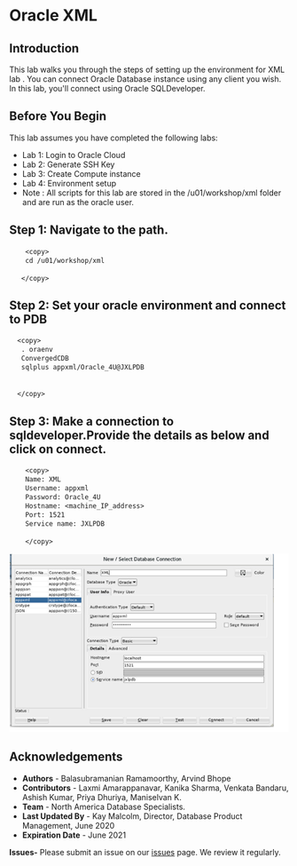 # Oracle XML 

## Introduction

This lab walks you through the steps of setting up the environment for XML lab . You can connect Oracle Database instance using any client you wish. In this lab, you'll connect using Oracle SQLDeveloper.

## Before You Begin

This lab assumes you have completed the following labs:
- Lab 1:  Login to Oracle Cloud
- Lab 2:  Generate SSH Key
- Lab 3:  Create Compute instance 
- Lab 4:  Environment setup
- Note :  All scripts for this lab are stored in the /u01/workshop/xml folder and are run as the oracle user. 
  

## Step 1: Navigate to the path.
   
````
    <copy>
    cd /u01/workshop/xml

   </copy>
   ````
    
## Step 2: Set your oracle environment and connect to PDB
       
  ````
    <copy>
     . oraenv
     ConvergedCDB
     sqlplus appxml/Oracle_4U@JXLPDB


    </copy>
````

## Step 3: Make a connection to sqldeveloper.Provide the details as below and click on connect.
   
````
    <copy>
	Name: XML
    Username: appxml
    Password: Oracle_4U
    Hostname: <machine_IP_address>
    Port: 1521
    Service name: JXLPDB

    </copy>
   ````
 
  ![](./images/env_xml.PNG " ") 

## Acknowledgements

- **Authors** - Balasubramanian Ramamoorthy, Arvind Bhope
- **Contributors** - Laxmi Amarappanavar, Kanika Sharma, Venkata Bandaru, Ashish Kumar, Priya Dhuriya, Maniselvan K.
- **Team** - North America Database Specialists.
- **Last Updated By** - Kay Malcolm, Director, Database Product Management, June 2020
- **Expiration Date** - June 2021   

**Issues-**
Please submit an issue on our [issues](https://github.com/oracle/learning-library/issues) page. We review it regularly.
      
 
